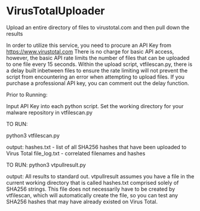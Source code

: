 # VirusTotalUploader
Upload an entire directory of files to virustotal.com and then pull down the results

In order to utilize this service, you need to procure an API Key from https://www.virustotal.com
There is no charge for basic API access, however, the basic API rate limits the number of files that can be uploaded to one file every 15 seconds.
Within the upload script, vtfilescan.py, there is a delay built inbetween files to ensure the rate limiting will not
prevent the script from encountering an error when attempting to upload files. If you purchase a professional API key, you can comment out the delay function.

Prior to Running:

Input API Key into each python script. Set the working directory for your malware repository in vtfilescan.py

TO RUN:

python3 vtfilescan.py   

output:
hashes.txt - list of all SHA256 hashes that have been uploaded to Virus Total 
file_log.txt - correlated filenames and hashes 



TO RUN:
python3 vtpullresult.py 

output:
All results to standard out. vtpullresult assumes you have a file in the current working directory that is called hashes.txt comprised solely of SHA256 strings. This file does not necessarily have to be created by vtfilescan, which will automatically create the file, so you can test any SHA256 hashes that may have already existed on Virus Total. 

